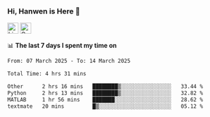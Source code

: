 ### Hi, Hanwen is Here 👋
<p>
	<a href="https://www.linkedin.com/in/liu-hanwen/"><img src="https://img.shields.io/badge/@hanwen-0A66C2?style=flat&logo=LinkedIn&logoColor=white" alt="Linkedin"  height="25px"/></a> 
	<a href="https://scholar.google.com/citations?user=HDF0su0AAAAJ"><img src="https://img.shields.io/badge/scholar-4385FE.svg?&style=plastic&logo=google-scholar&logoColor=white" alt="Google Scholar" height="25px"> </a>
</p>

📊 **The last 7 days I spent my time on** 
<!--START_SECTION:waka-->

```txt
From: 07 March 2025 - To: 14 March 2025

Total Time: 4 hrs 31 mins

Other      2 hrs 16 mins   ████████▒░░░░░░░░░░░░░░░░   33.44 %
Python     2 hrs 13 mins   ████████▒░░░░░░░░░░░░░░░░   32.82 %
MATLAB     1 hr 56 mins    ███████░░░░░░░░░░░░░░░░░░   28.62 %
textmate   20 mins         █▒░░░░░░░░░░░░░░░░░░░░░░░   05.12 %
```

<!--END_SECTION:waka-->


<!--
**david990917/david990917** is a ✨ _special_ ✨ repository because its `README.md` (this file) appears on your GitHub profile.

Here are some ideas to get you started:

- 🔭 I’m currently working on ...
- 🌱 I’m currently learning ...
- 👯 I’m looking to collaborate on ...
- 🤔 I’m looking for help with ...
- 💬 Ask me about ...
- 📫 How to reach me: ...
- 😄 Pronouns: ...
- ⚡ Fun fact: ...
-->
